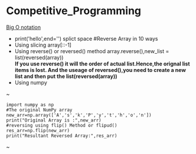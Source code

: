 # Competitive_Programming
[Big O notation](https://www.youtube.com/watch?v=__vX2sjlpXU)
* print('hello',end='') splict space
#Reverse Array in 10 ways
 * Using slicing array[::-1]
 * Using reverse() or reversed() method array.reverse(),new_list = list(reversed(array))<br>
   <b> If you use reverse() it will the order of actual list.Hence,the orignal list items is lost.
     And the useage of reversed(),you need to create a new list and then put the list(reversed(array))
   </b>
  * Using numpy<br>
  
   ~
    
    
    
    import numpy as np
    #The original NumPy array
    new_arr=np.array(['A','s','k','P','y','t','h','o','n'])
    print("Original Array is :",new_arr)
    #reversing using flip() Method or flipud()
    res_arr=np.flip(new_arr)
    print("Resultant Reversed Array:",res_arr)
  ~
